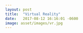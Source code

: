 ```yaml
---
layout: post
title:  "Virtual Reality"
date:   2017-08-12 16:16:01 -0600
image: asset/images/vr.jpg
---
```

